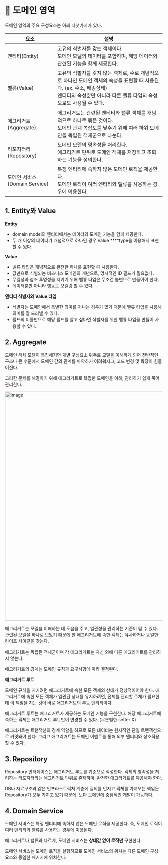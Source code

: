 # 🌻 도메인 영역

도메인 영역의 주요 구성요소는 아래 다섯가지가 있다.

| 요소 | 설명 |
| --- | --- |
| 엔티티(Entity) | 고유의 식별자를 갖는 객체이다.<br>도메인 모델의 데이터를 포함하며, 해당 데이터와 관련된 기능을 함께 제공한다. |
| 밸류(Value) | 고유의 식별자를 갖지 않는 객체로, 주로 개념적으로 하나인 도메인 객체의 속성을 표현할 때 사용된다. (ex. 주소, 배송상태)<br>엔티티의 속성뿐만 아니라 다른 밸류 타입의 속성으로도 사용될 수 있다. |
| 애그리거트(Aggregate) | 애그리거트는 관련된 엔티티와 밸류 객체를 개념적으로 하나로 묶은 것이다.<br>도메인 관계 복잡도를 낮추기 위해 여러 하위 도메인을 독립된 객체군으로 나눈다. |
| 리포지터리(Repository) | 도메인 모델의 영속성을 처리한다.<br>애그리거트 단위로 도메인 객체를 저장하고 조회하는 기능을 정의한다. |
| 도메인 서비스(Domain Service) | 특정 엔티티에 속하지 않은 도메인 로직을 제공한다.<br>도메인 로직이 여러 엔티티와 벨류를 사용하는 경우에 이용한다. |

## 1. Entity와 Value

**Entity**

- domain model의 엔티티에서는 데이터와 도메인 기능을 함께 제공한다.
- 두 개 이상의 데이터가 개념적으로 하나인 경우 Value ****type을 이용해서 표현할 수 있다.

**Value**

- 밸류 타입은 개념적으로 완전한 하나를 표현할 때 사용한다.
- 값만으로 식별되는 비즈니스 도메인의 개념으로, 명시적인 ID 필드가 필요없다.
- 무결성과 참조 투명성을 지키기 위해 밸류 타입은 무조건 불변으로 만들어야 한다.
- 데이터뿐만 아니라 행동도 모델링 할 수 있다.

****엔티티 식별자와 Value 타입****

- 식별자는 도메인에서 특별한 의미를 지니는 경우가 많기 때문에 밸류 타입을 사용해 의미를 잘 드러낼 수 있다.
- 필드의 이름만으로 해당 필드를 알고 싶다면 식별자를 위한 밸류 타입을 만들어 사용할 수 있다.

## 2. Aggregate

도메인 객체 모델이 복잡해지면 개별 구성요소 위주로 모델을 이해하게 되어 전반적인 구조나 큰 수준에서 도메인 간의 관계를 파악하기 어려워지고, 코드 변경 및 확장이 힘들어진다.

그러한 문제를 해결하기 위해 애그리거트로 복잡한 도메인을 이해, 관리하기 쉽게 묶어 관리한다.

<img width="730" alt="image" src="https://user-images.githubusercontent.com/81006587/205549564-b5479f90-9077-4f87-95db-052e430f3711.png">

애그리거트는 모델을 이해하는 데 도움을 주고, 일관성을 관리하는 기준이 될 수 있다. 관련된 모델을 하나로 모았기 때문에 한 애그리거트에 속한 객체는 유사하거나 동일한 라이프 사이클을 갖는다.

애그리거트는 독립된 객체군이며 각 애그리거트는 자신 외에 다른 애그리거트를 관리하지 않는다.

애그리거트의 경계는 도메인 규칙과 요구사항에 따라 결정된다.

**애그리거트 루트**

도메인 규칙을 지키려면 애그리거트에 속한 모든 객체의 상태가 정상적이어야 한다. 애그리거트에 속한 모든 객체가 일관된 상태를 유지하려면, 전체를 관리할 주체가 필요한데 이 책임을 지는 것이 바로 애그리거트의 루트 엔티티이다.

애그리거트 루트는 애그리거트가 제공하는 도메인 기능을 구현한다. 해당 애그리거트에 속하는 객체는 애그리거트 루트만이 변경할 수 있다. (무분별한 setter X)

애그리거트는 트랜잭션의 경계 역할을 하므로 모든 데이터는 원자적인 단일 트랜잭션으로 커밋돼야 한다. 그리고 애그리거트는 도메인 이벤트를 통해 외부 엔티티와 상호작용할 수 있다.

## 3. Repository

 Repository 인터페이스는 애그리거트 루트를 기준으로 작성한다. 객체의 영속성을 처리하는 리포지터리는 애그리거트 단위로 존재하며, 완전한 애그리거트를 제공해야 한다.

DB나 자료구조와 같은 인프라스트럭쳐 계층에 질의를 던지고 객체를 가져오는 책임은 Repository가 모두 가지고 있기 때문에, 보다 도메인에 중점적인 개발이 가능하다.

## 4. Domain Service

도메인 서비스는 특정 엔티티에 속하지 않은 도메인 로직을 제공한다.
즉, 도메인 로직이 여러 엔티티와 벨류를 사용하는 경우에 이용된다.

애그리거트나 밸류와 다르게, 도메인 서비스는 **상태값 없이 로직만** 구현한다.

도메인 서비스는 도메인 로직을 실행하므로 도메인 서비스의 위치는 다른 도메인 구성 요소와 동일한 패키지에 위치한다.
